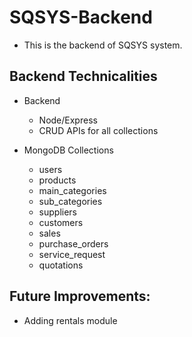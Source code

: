 # SQSYS-Backend

- This is the backend of SQSYS system.

## Backend Technicalities

-	Backend
    - Node/Express
    - CRUD APIs for all collections

-	MongoDB Collections
    - users
    - products
    - main_categories
    - sub_categories
    - suppliers
    - customers
    - sales
    - purchase_orders
    - service_request
    - quotations

## Future Improvements:
-   Adding rentals module